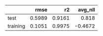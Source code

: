 |          |   rmse |     r2 |   avg_nll |
|:---------|-------:|-------:|----------:|
| test     | 0.5989 | 0.9161 |    0.818  |
| training | 0.1051 | 0.9975 |   -0.4672 |